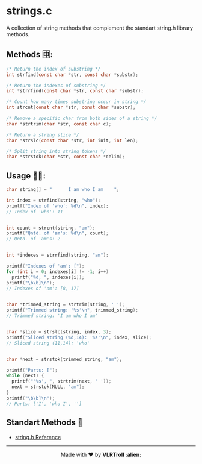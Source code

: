 # strings.c
A collection of string methods that complement the standart string.h library methods.

## Methods 🈸:
```c
/* Return the index of substring */
int strfind(const char *str, const char *substr);

/* Return the indexes of substring */
int *strrfind(const char *str, const char *substr);

/* Count how many times substring occur in string */
int strcnt(const char *str, const char *substr);

/* Remove a specific char from both sides of a string */
char *strtrim(char *str, const char c);

/* Return a string slice */
char *strslc(const char *str, int init, int len);

/* Split string into string tokens */
char *strstok(char *str, const char *delim);
```

## Usage 👩‍💻:
```c
char string[] = "      I am who I am    ";

int index = strfind(string, "who");
printf("Index of 'who': %d\n", index);
// Index of 'who': 11


int count = strcnt(string, "am");
printf("Qntd. of 'am's: %d\n", count);
// Qntd. of 'am's: 2


int *indexes = strrfind(string, "am");

printf("Indexes of 'am': [");
for (int i = 0; indexes[i] != -1; i++)
  printf("%d, ", indexes[i]);
printf("\b\b]\n");
// Indexes of 'am': [8, 17]


char *trimmed_string = strtrim(string, ' ');
printf("Trimmed string: '%s'\n", trimmed_string);
// Trimmed string: 'I am who I am'


char *slice = strslc(string, index, 3);
printf("Sliced string (%d,14): '%s'\n", index, slice);
// Sliced string (11,14): 'who'


char *next = strstok(trimmed_string, "am");

printf("Parts: [");
while (next) {
  printf("'%s', ", strtrim(next, ' '));
  next = strstok(NULL, "am");
}
printf("\b\b]\n");
// Parts: ['I', 'who I', '']
```

## Standart Methods 🔎
- [string.h Reference](http://cplusplus.com/reference/cstring/)

---

<p align="center">Made with ❤️ by <strong>VLRTroll :alien: </p>
